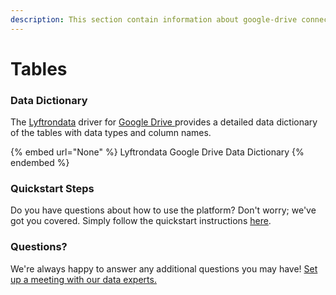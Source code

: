```yaml
---
description: This section contain information about google-drive connector tables information
---
```


# Tables

### Data Dictionary

The [Lyftrondata](https://www.lyftrondata.com/) driver for [Google Drive](None/)[ ](https://www.lyftrondata.com/integration/google-drive/)provides a detailed data dictionary of the tables with data types and column names.

{% embed url="None" %}
Lyftrondata Google Drive Data Dictionary
{% endembed %}

### Quickstart Steps

Do you have questions about how to use the platform? Don't worry; we've got you covered. Simply follow the quickstart instructions [here](../README.md).

### Questions? <a href="#questions" id="questions"></a>

We're always happy to answer any additional questions you may have! [Set up a meeting with our data experts.](https://www.lyftrondata.com/book-a-meeting/)

